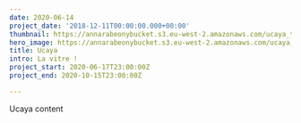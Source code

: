```yaml
---
date: 2020-06-14
project_date: '2018-12-11T00:00:00.000+00:00'
thumbnail: https://annarabeonybucket.s3.eu-west-2.amazonaws.com/ucaya_trumbnail.png
hero_image: https://annarabeonybucket.s3.eu-west-2.amazonaws.com/ucaya_trumbnail.png
title: Ucaya
intro: La vitre !
project_start: 2020-06-17T23:00:00Z
project_end: 2020-10-15T23:00:00Z

---
```

Ucaya content